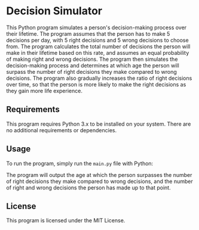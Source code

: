 
# Decision Simulator

This Python program simulates a person's decision-making process over their lifetime. The program assumes that the person has to make 5 decisions per day, with 5 right decisions and 5 wrong decisions to choose from. The program calculates the total number of decisions the person will make in their lifetime based on this rate, and assumes an equal probability of making right and wrong decisions. The program then simulates the decision-making process and determines at which age the person will surpass the number of right decisions they make compared to wrong decisions. The program also gradually increases the ratio of right decisions over time, so that the person is more likely to make the right decisions as they gain more life experience.

## Requirements

This program requires Python 3.x to be installed on your system. There are no additional requirements or dependencies.

## Usage

To run the program, simply run the `main.py` file with Python:


The program will output the age at which the person surpasses the number of right decisions they make compared to wrong decisions, and the number of right and wrong decisions the person has made up to that point.

## License

This program is licensed under the MIT License.
